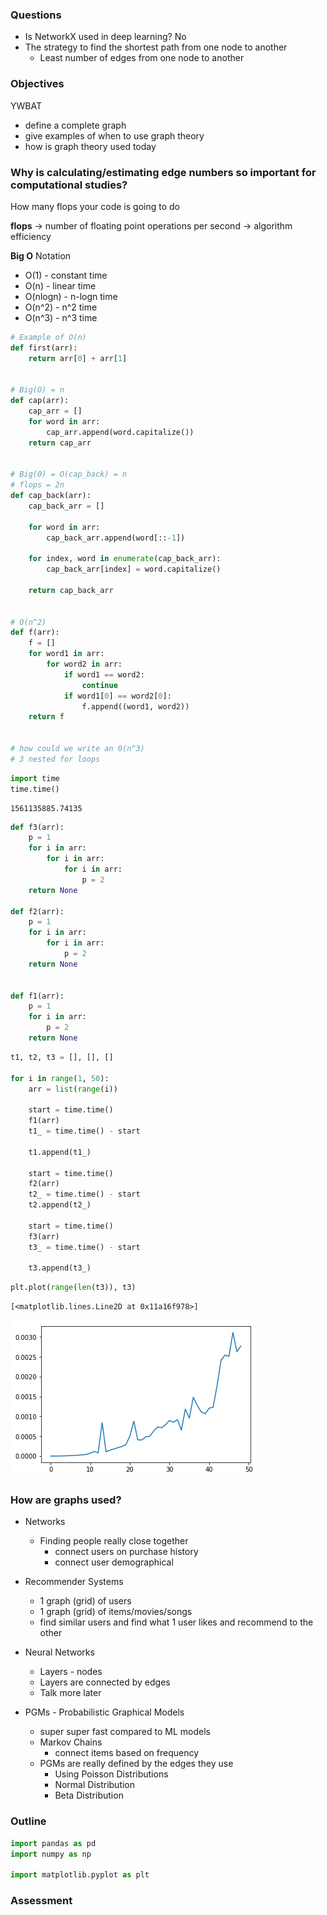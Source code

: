 
### Questions
* Is NetworkX used in deep learning? No
* The strategy to find the shortest path from one node to another
    * Least number of edges from one node to another

### Objectives
YWBAT 
* define a complete graph
* give examples of when to use graph theory
* how is graph theory used today

### Why is calculating/estimating edge numbers so important for computational studies?
How many flops your code is going to do

**flops** -> number of floating point operations per second -> algorithm efficiency

**Big O** Notation
* O(1) - constant time
* O(n) - linear time
* O(nlogn) - n-logn time
* O(n^2) - n^2 time
* O(n^3) - n^3 time


```python
# Example of O(n)
def first(arr):
    return arr[0] + arr[1]


# Big(O) = n
def cap(arr):
    cap_arr = []
    for word in arr:
        cap_arr.append(word.capitalize())
    return cap_arr


# Big(0) = O(cap_back) = n
# flops = 2n
def cap_back(arr):
    cap_back_arr = []
    
    for word in arr:
        cap_back_arr.append(word[::-1])
    
    for index, word in enumerate(cap_back_arr):
        cap_back_arr[index] = word.capitalize()
    
    return cap_back_arr


# O(n^2)
def f(arr):
    f = []
    for word1 in arr:
        for word2 in arr:
            if word1 == word2:
                continue
            if word1[0] == word2[0]:
                f.append((word1, word2))
    return f


# how could we write an 0(n^3)
# 3 nested for loops
```


```python
import time
time.time()
```




    1561135885.74135




```python
def f3(arr):
    p = 1
    for i in arr:
        for i in arr:
            for i in arr:
                p = 2
    return None

def f2(arr):
    p = 1
    for i in arr:
        for i in arr:
            p = 2
    return None


def f1(arr):
    p = 1
    for i in arr:
        p = 2
    return None
```


```python
t1, t2, t3 = [], [], []

for i in range(1, 50):
    arr = list(range(i))
    
    start = time.time()
    f1(arr)
    t1_ = time.time() - start
    
    t1.append(t1_)
    
    start = time.time()
    f2(arr)
    t2_ = time.time() - start
    t2.append(t2_)
    
    start = time.time()
    f3(arr)
    t3_ = time.time() - start
    
    t3.append(t3_)
```


```python
plt.plot(range(len(t3)), t3)
```




    [<matplotlib.lines.Line2D at 0x11a16f978>]




![png](lesson-plan_files/lesson-plan_7_1.png)


### How are graphs used?
* Networks
    * Finding people really close together
        *  connect users on purchase history 
        *  connect user demographical 
* Recommender Systems
    * 1 graph (grid) of users
    * 1 graph (grid) of items/movies/songs
    * find similar users and find what 1 user likes and recommend to the other

* Neural Networks
    * Layers - nodes
    * Layers are connected by edges
    * Talk more later
    
* PGMs - Probabilistic Graphical Models
    * super super fast compared to ML models
    * Markov Chains
        * connect items based on frequency
    * PGMs are really defined by the edges they use
        * Using Poisson Distributions
        * Normal Distribution
        * Beta Distribution

### Outline


```python
import pandas as pd
import numpy as np

import matplotlib.pyplot as plt
```

### Assessment
